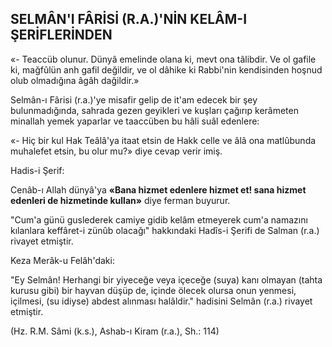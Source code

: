 ## SELMÂN'I FÂRİSİ (R.A.)'NİN KELÂM-I ŞERİFLERİNDEN

«- Teaccüb olunur. Dünyâ emelinde olana ki, mevt ona tâlibdir. Ve ol gafile ki, mağfûlün anh gafil değildir, ve ol dâhike ki Rabbi'nin ken­disinden hoşnud olub olmadığına âgâh dağildir.»

Selmân-ı Fârisi (r.a.)'ye misafir gelip de it'­am edecek bir şey bulunmadığında, sahrada ge­zen geyikleri ve kuşları çağırıp kerâmeten minallah yemek yaparlar ve taaccüben bu hâli su­âl edenlere:

«- Hiç bir kul Hak Teâlâ'ya itaat etsin de Hakk celle ve âlâ ona matlûbunda muhalefet etsin, bu olur mu?» diye cevap verir imiş.

Hadis-i Şerif:

Cenâb-ı Allah dünyâ'ya **«Bana hizmet eden­lere hizmet et! sana hizmet edenleri de hizmetinde kullan»** diye ferman buyurur.

"Cum'a günü guslederek camiye gidib kelâm etmeyerek cum'a namazını kılanlara keffâret-i zünûb olacağı" hakkındaki Hadîs-i Şerifi de Sal­man (r.a.) rivayet etmiştir.

Keza Merâk-u Felâh'daki:

"Ey Selmân! Herhangi bir yiyeceğe veya içeceğe (suya) kanı olmayan (tahta kurusu gibi) bir hayvan düşüp de, içinde ölecek olursa onun yenmesi, içilmesi, (su idiyse) abdest alınması halâldir." hadisini Selmân (r.a.) rivayet etmiştir.

(Hz. R.M. Sâmi (k.s.), Ashab-ı Kiram (r.a.), Sh.: 114)
